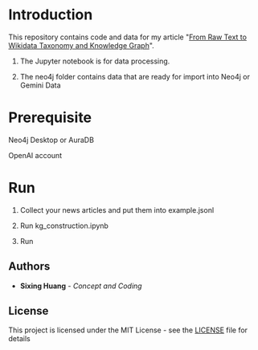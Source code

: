 

# Introduction
  

This repository contains code and data for my article "[From Raw Text to Wikidata Taxonomy and Knowledge Graph](https://medium.com/@dgg32/build-a-chatbot-for-clinical-trials-across-multiple-data-sources-f121211cec98)". 

1. The Jupyter notebook is for data processing.

2. The neo4j folder contains data that are ready for import into Neo4j or Gemini Data
  

# Prerequisite

Neo4j Desktop or AuraDB

OpenAI account
  

# Run
1. Collect your news articles and put them into example.jsonl
  
2. Run kg_construction.ipynb

3. Run 


## Authors

  

*  **Sixing Huang** - *Concept and Coding*

  

## License

  

This project is licensed under the MIT License - see the [LICENSE](LICENSE) file for details

